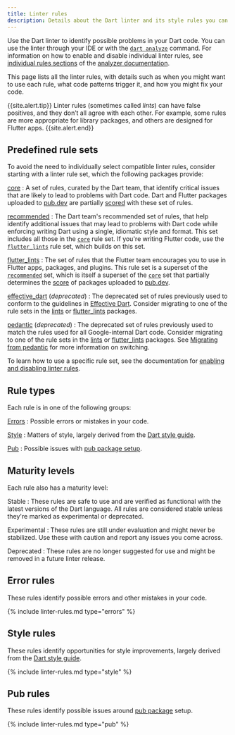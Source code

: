 ```yaml
---
title: Linter rules
description: Details about the Dart linter and its style rules you can choose.
---
```


Use the Dart linter to identify possible problems in your Dart code.
You can use the linter through your IDE
or with the [`dart analyze`](/tools/dart-analyze) command.
For information on how to enable and disable individual linter rules, see
[individual rules sections][] of the [analyzer documentation][].

[individual rules sections]: /guides/language/analysis-options#individual-rules
[analyzer documentation]: /guides/language/analysis-options

This page lists all the linter rules,
with details such as when you might want to use each rule,
what code patterns trigger it, and
how you might fix your code.

{{site.alert.tip}}
  Linter rules (sometimes called _lints_) can have false positives,
  and they don’t all agree with each other.
  For example, some rules are more appropriate for library packages,
  and others are designed for Flutter apps.
{{site.alert.end}}

## Predefined rule sets

To avoid the need to individually select compatible linter rules,
consider starting with a linter rule set,
which the following packages provide:

<a id="core"></a>
[core][lints]
: A set of rules, curated by the Dart team, 
  that identify critical issues
  that are likely to lead to problems with Dart code.
  Dart and Flutter packages uploaded to [pub.dev]({{site.pub}})
  are partially [scored]({{site.pub}}/help/scoring) with these set of rules.

<a id="recommended"></a>
[recommended][lints]
: The Dart team's recommended set of rules,
  that help identify additional issues  that may lead to problems with Dart code
  while enforcing writing Dart using a single, idiomatic style and format. 
  This set includes all those in the [`core`](#core) rule set.
  If you're writing Flutter code,
  use the [`flutter_lints`](#flutter) rule set,
  which builds on this set.

<a id="flutter"></a>
[flutter_lints][]
: The set of rules that the Flutter team encourages you to use
  in Flutter apps, packages, and plugins.
  This rule set is a superset of the [`recommended`](#recommended) set,
  which is itself a superset of the [`core`](#core) set that
  partially determines the [score]({{site.pub}}/help/scoring) of
  packages uploaded to [pub.dev]({{site.pub}}).

<a id="effective_dart"></a>
[effective_dart][] (_deprecated_)
: The deprecated set of rules previously used to
  conform to the guidelines in [Effective Dart][].
  Consider migrating to one of the rule sets in
  the [lints][] or [flutter_lints][] packages.

<a id="pedantic"></a>
[pedantic][] (_deprecated_)
: The deprecated set of rules previously used to match
  the rules used for all Google-internal Dart code.
  Consider migrating to one of the rule sets in
  the [lints][] or [flutter_lints][] packages.
  See [Migrating from pedantic][] for more information on switching.
   
[Migrating from pedantic]: https://github.com/dart-lang/lints#migrating-from-packagepedantic
[lints]: {{site.pub-pkg}}/lints
[flutter_lints]: {{site.pub-pkg}}/flutter_lints
[effective_dart]: {{site.pub-pkg}}/effective_dart
[pedantic]: {{site.pub-pkg}}/pedantic

To learn how to use a specific rule set,
see the documentation for [enabling and disabling linter rules][].

[enabling and disabling linter rules]: /guides/language/analysis-options#enabling-linter-rules
[Effective Dart]: /guides/language/effective-dart

## Rule types

Each rule is in one of the following groups:

[Errors](#error-rules)
: Possible errors or mistakes in your code.

[Style](#style-rules)
: Matters of style, largely derived from the [Dart style guide][].

[Pub](#pub-rules)
: Possible issues with [pub package setup](/guides/packages).

## Maturity levels

Each rule also has a maturity level:

Stable
: These rules are safe to use and are verified as functional
  with the latest versions of the Dart language.
  All rules are considered stable
  unless they're marked as experimental or deprecated.

Experimental
: These rules are still under evaluation and might never be stabilized.
  Use these with caution and report any issues you come across.

Deprecated
: These rules are no longer suggested for use
  and might be removed in a future linter release.

## Error rules

These rules identify possible errors and other mistakes in your code.

{% include linter-rules.md type="errors" %}

## Style rules

These rules identify opportunities for style improvements, 
largely derived from the [Dart style guide][].

{% include linter-rules.md type="style" %}

## Pub rules

These rules identify possible issues around 
[pub package](/guides/packages) setup.

{% include linter-rules.md type="pub" %}

[Enabling and disabling linter rules]: /guides/language/analysis-options#enabling-linter-rules
[Dart style guide]: /guides/language/effective-dart/style
